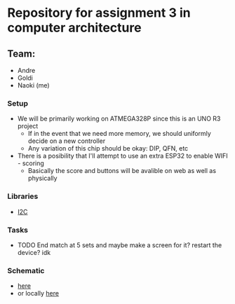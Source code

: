 # Repository for assignment 3 in computer architecture
## Team:
 - Andre
 - Goldi
 - Naoki (me)
### Setup
 - We will be primarily working on ATMEGA328P since this is an UNO R3 project
   - If in the event that we need more memory, we should uniformly decide on a new controller
   - Any variation of this chip should be okay: DIP, QFN, etc
 - There is a posibility that I'll attempt to use an extra ESP32 to enable WIFI - scoring
   - Basically the score and buttons will be avalible on web as well as physically
   
### Libraries
 - [I2C](https://github.com/johnrickman/LiquidCrystal_I2C/)
### Tasks
  - TODO End match at 5 sets and maybe make a screen for it? restart the device? idk
  
### Schematic
 - [here](https://easyeda.com/editor#id=|29498a957a0b4340a444bca6ef1a7438|2f8fe0c4254c46cbaa43a2404c6f85be) 
 - or locally [here](https://github.com/Naoki95957/PingPong351/blob/master/Schematic.pdf)
